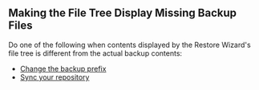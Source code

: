 ## Making the File Tree Display Missing Backup Files

Do one of the following when contents displayed by the Restore Wizard's file tree is different from the actual backup contents:

* [Change the backup prefix](/concepts/changing-the-backup-prefix.md)
* [Sync your repository](/concepts/syncing-your-repository.md)



